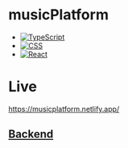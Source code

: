 # musicPlatform

* [![TypeScript][TypeScript.img]][TypeScript-url]
* [![CSS][CSS.img]][CSS-url]
* [![React][React.js]][React-url]

# Live
https://musicplatform.netlify.app/

## [Backend](https://github.com/Marcelinc/musicPlatform_backend)

<!-- MARKDOWN LINKS & IMAGES -->
[TYpeScript.img]: https://img.shields.io/badge/TypeScript-007ACC?style=for-the-badge&logo=typescript&logoColor=white
[TypeScript-url]: https://www.typescriptlang.org/
[CSS.img]: https://img.shields.io/badge/CSS3-1572B6?style=for-the-badge&logo=css3&logoColor=white
[CSS-url]: #
[React.js]: https://img.shields.io/badge/React-20232A?style=for-the-badge&logo=react&logoColor=61DAFB
[React-url]: https://reactjs.org/

